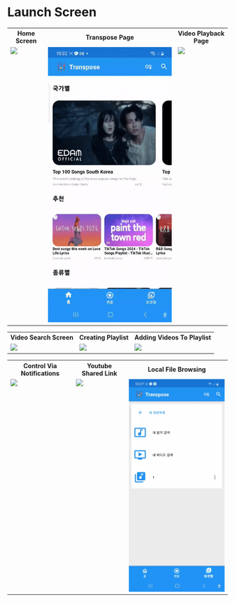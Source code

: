 

# Launch Screen

<table>
    <tr>
        <th>Home Screen</th>
        <th>Transpose Page</th>
        <th>Video Playback Page</th>
    </tr>
    <tr>
        <td valign="top">
            <img src="https://github.com/joh9911/Transpose_Readme/blob/main/assets/transposepage-ezgif.com-video-to-gif-converter.gif"  width="100%" />
        </td>
        <td valign="top">
            <img src="https://github.com/joh9911/Transpose_Readme/blob/main/assets/firstpage-ezgif.com-video-to-gif-converter.gif"  width="100%"/>
        </td>
        <td valign="top">
            <img src="https://github.com/joh9911/Transpose_Readme/blob/main/assets/videoplaybackpage-ezgif.com-video-to-gif-converter.gif"  width="100%"/>
        </td>
    </tr>
</table>
   
   
   
   
   
   

<table>
    <tr>
        <th>Video Search Screen</th>
        <th>Creating Playlist</th>
        <th>Adding Videos To Playlist</th>
    </tr>
    <tr>
        <td valign="top">
            <img src="https://github.com/joh9911/Transpose_Readme/blob/main/assets/searchandplay-ezgif.com-video-to-gif-converter.gif"  width="100%" />
        </td>
        <td valign="top">
            <img src="https://github.com/joh9911/Transpose_Readme/blob/main/assets/createplaylist-ezgif.com-video-to-gif-converter.gif"  width="100%"/>
        </td>
        <td valign="top">
            <img src="https://github.com/joh9911/Transpose_Readme/blob/main/assets/addvideotoplaylist-ezgif.com-video-to-gif-converter.gif"  width="100%"/>
        </td>
    </tr>
</table>






<table>
    <tr>
        <th>Control Via Notifications</th>
        <th>Youtube Shared Link</th>
        <th>Local File Browsing</th>
    </tr>
    <tr>
        <td valign="top">
            <img src="https://github.com/joh9911/Transpose_Readme/blob/main/assets/notification-ezgif.com-video-to-gif-converter.gif"  width="100%" />
        </td>
        <td valign="top">
            <img src="https://github.com/joh9911/Transpose_Readme/blob/main/assets/youtubeSharedLink-ezgif.com-video-to-gif-converter%20(1).gif"  width="100%"/>
        </td>
        <td valign="top">
            <img src="https://github.com/joh9911/Transpose_Readme/blob/main/assets/localfile-ezgif.com-video-to-gif-converter.gif"  width="100%"/>
        </td>
    </tr>
</table>

